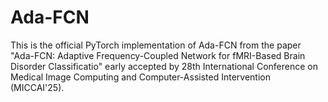 # Ada-FCN
This is the official PyTorch implementation of Ada-FCN from the paper "Ada-FCN: Adaptive Frequency-Coupled Network for fMRI-Based Brain Disorder Classificatio" early accepted by 28th International Conference on Medical Image Computing and Computer-Assisted Intervention (MICCAI'25).
